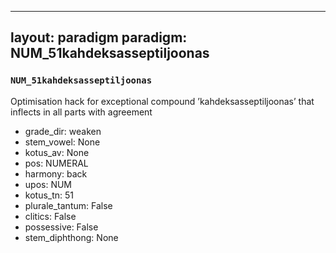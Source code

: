 
---
layout: paradigm
paradigm: NUM_51kahdeksasseptiljoonas
---
### ` NUM_51kahdeksasseptiljoonas `

Optimisation hack for exceptional compound ’kahdeksasseptiljoonas’ that inflects in all parts with agreement
* grade_dir: weaken
* stem_vowel: None
* kotus_av: None
* pos: NUMERAL
* harmony: back
* upos: NUM
* kotus_tn: 51
* plurale_tantum: False
* clitics: False
* possessive: False
* stem_diphthong: None

